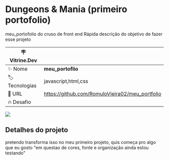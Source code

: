 # Dungeons & Mania (primeiro portofolio)
meu_portofolio do cruso de front end
Rápida descrição do objetivo de fazer esse projeto

| :placard: Vitrine.Dev |     |
| -------------  | --- |
| :sparkles: Nome        | **meu_portoflio**
| :label: Tecnologias | javascript,html,css 
| :rocket: URL         | https://github.com/RomuloVieira02/meu_portfolio
| :fire: Desafio     |
<!-- Inserir imagem com a #vitrinedev ao final do link -->
![](https://via.placeholder.com/1200x500.png?text=imagem+lindona+do+meu+projeto#vitrinedev)

## Detalhes do projeto

pretendo transforma isso no meu primeiro projeto, quis começa pro algo que eu gosto
"em questao de cores, fonte e organização ainda estou testando"
